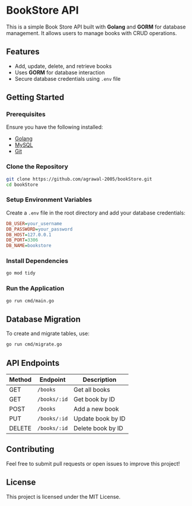 # BookStore API

This is a simple Book Store API built with **Golang** and **GORM** for database management. It allows users to manage books with CRUD operations.

## Features
- Add, update, delete, and retrieve books
- Uses **GORM** for database interaction
- Secure database credentials using `.env` file

## Getting Started

### Prerequisites
Ensure you have the following installed:
- [Golang](https://go.dev/doc/install)
- [MySQL](https://www.mysql.com/downloads/)
- [Git](https://git-scm.com/downloads)

### Clone the Repository
```sh
git clone https://github.com/agrawal-2005/bookStore.git
cd bookStore
```

### Setup Environment Variables
Create a `.env` file in the root directory and add your database credentials:
```ini
DB_USER=your_username
DB_PASSWORD=your_password
DB_HOST=127.0.0.1
DB_PORT=3306
DB_NAME=bookstore
```

### Install Dependencies
```sh
go mod tidy
```

### Run the Application
```sh
go run cmd/main.go
```

## Database Migration
To create and migrate tables, use:
```sh
go run cmd/migrate.go
```

## API Endpoints
| Method | Endpoint      | Description              |
|--------|--------------|--------------------------|
| GET    | `/books`     | Get all books            |
| GET    | `/books/:id` | Get book by ID           |
| POST   | `/books`     | Add a new book           |
| PUT    | `/books/:id` | Update book by ID        |
| DELETE | `/books/:id` | Delete book by ID        |

## Contributing
Feel free to submit pull requests or open issues to improve this project!

## License
This project is licensed under the MIT License.

